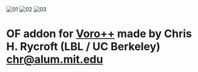 ![01](https://raw.github.com/patriciogonzalezvivo/ofxVoro/master/images/01.png)
![02](https://raw.github.com/patriciogonzalezvivo/ofxVoro/master/images/02.png)
![03](https://raw.github.com/patriciogonzalezvivo/ofxVoro/master/images/03.png)

# OF addon for [Voro++](http://math.lbl.gov/voro++/about.html) made by Chris H. Rycroft (LBL / UC Berkeley) chr@alum.mit.edu